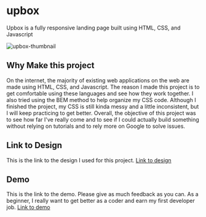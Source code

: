 # upbox
Upbox is a fully responsive landing page built using HTML, CSS, and Javascript

![upbox-thumbnail](https://github.com/XavianMoody10/upbox/assets/91290500/4e136fb3-f715-47b6-99d8-11972459a532)

## Why Make this project
On the internet, the majority of existing web applications on the web are made using HTML, CSS, and Javascript. The reason I made this project is to get comfortable using these languages and see how they work together. I also tried using the BEM method to help organize my CSS code. Although I finished the project, my CSS is still kinda messy and a little inconsistent, but I will keep practicing to get better. Overall, the objective of this project was to see how far I've really come and to see if I could actually build something without relying on tutorials and to rely more on Google to solve issues.

## Link to Design
This is the link to the design I used for this project.
[Link to design](https://www.figma.com/community/file/979521073426826087/upbox)

## Demo
This is the link to the demo. Please give as much feedback as you can. As a beginner, I really want to get better as a coder and earn my first developer job.
[Link to demo](https://upbox-xavian-moody.netlify.app/)
